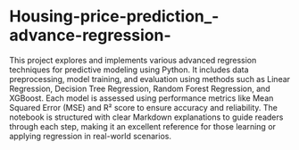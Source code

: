 # Housing-price-prediction_-advance-regression-
This project explores and implements various advanced regression techniques for predictive modeling using Python. It includes data preprocessing, model training, and evaluation using methods such as Linear Regression, Decision Tree Regression, Random Forest Regression, and XGBoost. Each model is assessed using performance metrics like Mean Squared Error (MSE) and R² score to ensure accuracy and reliability. The notebook is structured with clear Markdown explanations to guide readers through each step, making it an excellent reference for those learning or applying regression in real-world scenarios.
